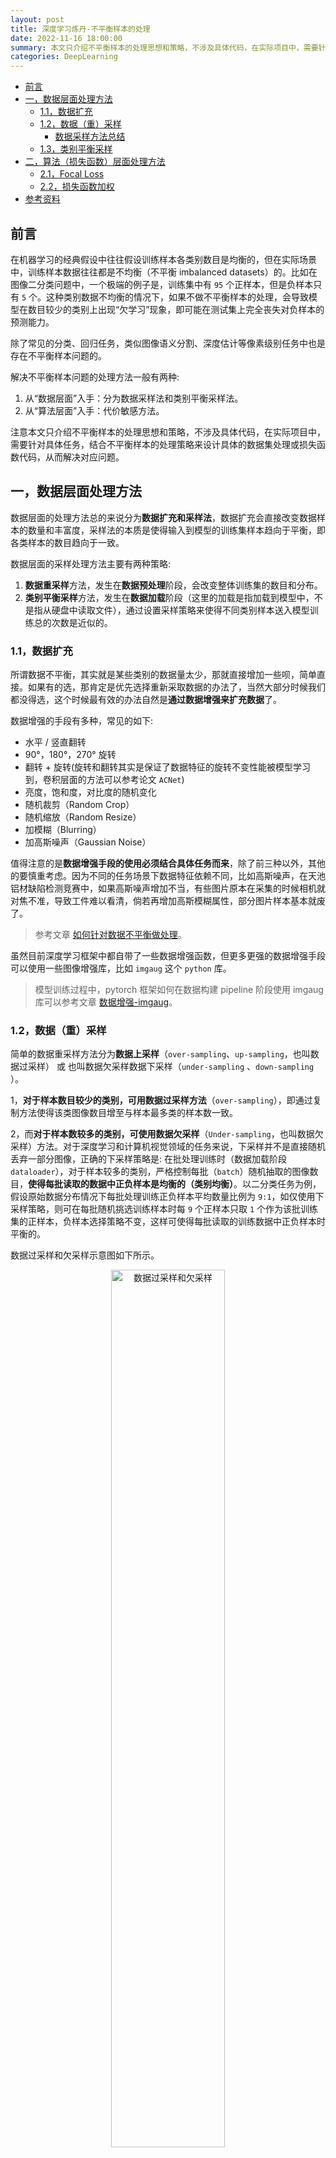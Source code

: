 ```yaml
---
layout: post
title: 深度学习炼丹-不平衡样本的处理
date: 2022-11-16 18:00:00
summary: 本文只介绍不平衡样本的处理思想和策略，不涉及具体代码，在实际项目中，需要针对具体任务，结合不平衡样本的处理策略来设计具体的数据集处理或损失函数代码，从而解决对应问题。
categories: DeepLearning
---
```


- [前言](#前言)
- [一，数据层面处理方法](#一数据层面处理方法)
  - [1.1，数据扩充](#11数据扩充)
  - [1.2，数据（重）采样](#12数据重采样)
    - [数据采样方法总结](#数据采样方法总结)
  - [1.3，类别平衡采样](#13类别平衡采样)
- [二，算法（损失函数）层面处理方法](#二算法损失函数层面处理方法)
  - [2.1，Focal Loss](#21focal-loss)
  - [2.2，损失函数加权](#22损失函数加权)
- [参考资料](#参考资料)

## 前言

在机器学习的经典假设中往往假设训练样本各类别数目是均衡的，但在实际场景中，训练样本数据往往都是不均衡（不平衡 imbalanced datasets）的。比如在图像二分类问题中，一个极端的例子是，训练集中有 `95` 个正样本，但是负样本只有 `5` 个。这种类别数据不均衡的情况下，如果不做不平衡样本的处理，会导致模型在数目较少的类别上出现“欠学习”现象，即可能在测试集上完全丧失对负样本的预测能力。

除了常见的分类、回归任务，类似图像语义分割、深度估计等像素级别任务中也是存在不平衡样本问题的。

解决不平衡样本问题的处理方法一般有两种:

1. 从“数据层面”入手：分为数据采样法和类别平衡采样法。
2. 从“算法层面”入手：代价敏感方法。

注意本文只介绍不平衡样本的处理思想和策略，不涉及具体代码，在实际项目中，需要针对具体任务，结合不平衡样本的处理策略来设计具体的数据集处理或损失函数代码，从而解决对应问题。

## 一，数据层面处理方法

数据层面的处理方法总的来说分为**数据扩充和采样法**，数据扩充会直接改变数据样本的数量和丰富度，采样法的本质是使得输入到模型的训练集样本趋向于平衡，即各类样本的数目趋向于一致。

数据层面的采样处理方法主要有两种策略:
1. **数据重采样**方法，发生在**数据预处理**阶段，会改变整体训练集的数目和分布。
2. **类别平衡采样**方法，发生在**数据加载**阶段（这里的加载是指加载到模型中，不是指从硬盘中读取文件），通过设置采样策略来使得不同类别样本送入模型训练总的次数是近似的。

### 1.1，数据扩充

所谓数据不平衡，其实就是某些类别的数据量太少，那就直接增加一些呗，简单直接。如果有的选，那肯定是优先选择重新采取数据的办法了，当然大部分时候我们都没得选，这个时候最有效的办法自然是**通过数据增强来扩充数据**了。

数据增强的手段有多种，常见的如下:

- 水平 / 竖直翻转
- 90°，180°，270° 旋转
- 翻转 + 旋转(旋转和翻转其实是保证了数据特征的旋转不变性能被模型学习到，卷积层面的方法可以参考论文 `ACNet`)
- 亮度，饱和度，对比度的随机变化
- 随机裁剪（Random Crop）
- 随机缩放（Random Resize）
- 加模糊（Blurring）
- 加高斯噪声（Gaussian Noise）

值得注意的是**数据增强手段的使用必须结合具体任务而来**，除了前三种以外，其他的要慎重考虑。因为不同的任务场景下数据特征依赖不同，比如高斯噪声，在天池铝材缺陷检测竞赛中，如果高斯噪声增加不当，有些图片原本在采集的时候相机就对焦不准，导致工件难以看清，倘若再增加高斯模糊属性，部分图片样本基本就废了。
> 参考文章 [如何针对数据不平衡做处理](http://spytensor.com/index.php/archives/45/)。

虽然目前深度学习框架中都自带了一些数据增强函数，但更多更强的数据增强手段可以使用一些图像增强库，比如 `imgaug` 这个 `python` 库。
> 模型训练过程中，pytorch 框架如何在数据构建 pipeline 阶段使用 imgaug 库可以参考文章 [数据增强-imgaug](https://datawhalechina.github.io/thorough-pytorch/%E7%AC%AC%E5%85%AD%E7%AB%A0/6.5%20%E6%95%B0%E6%8D%AE%E5%A2%9E%E5%BC%BA-imgaug.html)。

### 1.2，数据（重）采样

简单的数据重采样方法分为**数据上采样**（`over-sampling`、`up-sampling`，也叫数据过采样） 或 也叫数据欠采样数据下采样（`under-sampling` 、`down-sampling` ）。

1，**对于样本数目较少的类别，可用数据过采样方法**（`over-sampling`），即通过复制方法使得该类图像数目增至与样本最多类的样本数一致。

2，而**对于样本数较多的类别，可使用数据欠采样**（`Under-sampling`，也叫数据欠采样）方法。对于深度学习和计算机视觉领域的任务来说，下采样并不是直接随机丢弃一部分图像，正确的下采样策略是: 在批处理训练时（数据加载阶段 `dataloader`），对于样本较多的类别，严格控制每批（`batch`）随机抽取的图像数目，**使得每批读取的数据中正负样本是均衡的（类别均衡）**。以二分类任务为例，假设原始数据分布情况下每批处理训练正负样本平均数量比例为 `9:1`，如仅使用下采样策略，则可在每批随机挑选训练样本时每 `9` 个正样本只取 `1` 个作为该批训练集的正样本，负样本选择策略不变，这样可使得每批读取的训练数据中正负样本时平衡的。

数据过采样和欠采样示意图如下所示。

<div align="center">
<img src="../images/imbalance/under_over.png" width="60%" alt="数据过采样和欠采样">
</div>

#### 数据采样方法总结

数据过采样和欠采样本质的简单理解就是“增加图片”和“删图片”:
- 过采样：重复正比例数据，实际上没有为模型引入更多形式数据，过分强调正比例数据，会放大正比例噪音对模型的影响。
- 欠采样：丢弃大类别的部分数据，和过采样一样会存在过拟合的问题。

**同时两种数据重采样方法都是会改变数据原始分布的，比如数据过采样增加较小类别的样本数，数据欠采样减少较大类别的样本数，有可能产生模型过拟合等问题**。
> 这里的较小类别的意思是样本数目较少的类别，较大类别即样本数目较多的类别。

以上内容都是对解决类别不平衡问题中数据采样方法的**策略描述**，但想要在实际任务中解决问题，还要求我们加深对任务（`task`）的分析、对数据的理解分析，以及要求我们有更多的数据处理、数据采样的代码经验，即良好的策略 + 熟练的工具。
> 需要注意的是，因为仅仅使用数据上采样策略有可能会引起模型过拟合问题，所以在实际任务中，更为保险的数据采样策略哇往往是将上采样和下采样结合起来使用。

### 1.3，类别平衡采样

前面的数据重采样策略是着重于类别样本数量，而另一类采样策略则是直接**着重于类别本身，不改变数据总体样本数，即类别平衡采样方法**。其简单策略是把样本按类别分组，每个类别生成一个样本列表，训练过程中随机选择 1 个或几个类别，然后从每个类别所对应的样本列表中随机选择样本，这样可保证每个类别参与训练的机会比较均衡。

上述类别平衡方法过于简单，实际应用中有很多限制，比如在类别数很多的多分类任务中（如 `ImageNet` 数据集）。**由此，在类别平衡采样的基础上，国内海康威视研究院提出了一种“类别重组采样”的平衡方法**。
> **类别重组法**是在《解析卷积神经网络》这本书中看到的，可惜没在网上找到原论文和代码，但这个方法感觉还是很有用的，且也比较好复现。

如下图所示，**类别重组**方法步骤如下:

<div align="center">
<img src="../images/imbalance/class_balance1.png" width="60%" alt="类别重组法步骤示意图">
</div>

1. 对原始样本的每个类别的样本分别排序好，计算每个类别的样本数目，并记录样本数最多的那个类别的样本数量 `max_num`。
2. 基于最大样本数 `max_num` 产生一个随机数列表，然后用此列表中的随机数对各自类别的样本数求余，得到对应索引值列表 `index_list`。
3. 根据该索引值列表 `index_list`，从该类的图像数据中提取图像，生成该类的图像随机列表。
4. 最后吧所有类别的随机列表连接在一起后一起随机打乱次序，即可得到最终的图像列表，可以发现最终的这个图像随机列表中每个类别的样本数目是一致的（样本数较少的类别，图像会存在多次采样）。然后每轮(`epoch`)都对此列表进行遍历数据用于模型训练，如此重复。

以上方法整体还是比较复现的，结合具体任务来设计代码就行，这里给出一个简单的生成一段范围为 `[1, 10]` 的随机整数列示例代码。

```python
import random
# 生成一段范围为[0, 9]的随机整数列表
# sample(L, n) 函数: 从序列L中随机抽取n个元素，并将n个元素以list形式返回。
# 也可用 random.shuffle(L) 函数原地打乱列表
random_list = random.sample(range(0, 10), 10)
print(random_list)
```

<div align="center">
<img src="../images/imbalance/get_random_integer_list.png" width="60%" alt="如何得到一个随机整数列表">
</div>

类别重组法对有点很明显，在设计好重组代码函数后，只需要原始图像列表即可，所有操作都在内存中在线完成，易于实现且更通用。其实仔细深究可以发现，海康提出的这个类别重组法和前面的数据采样方法是很类似的，其**本质都是通过采样（sampler）策略让类别不均衡的各类数据在每轮训练中出现的次数是一致的**。

## 二，算法（损失函数）层面处理方法

类别不平衡问题的本质是导致样本数目较少的类别出现“欠学习”这一机器学习现象，直观表现是较小样本的损失函数权重占比也较少。一个很自然的解决办法是增加**小样本错分的惩罚代价**，并将此代价直接体现在目标函数（损失函数）里，这就是“代价敏感”的方法。“代价敏感”方法的本质可以理解为调整模型在小类别上的注意力。

### 2.1，Focal Loss

Focal Loss 是在二分类问题的交叉熵（CE）损失函数的基础上引入的，主要是为了解决 `one-stage` 目标检测中正负样本比例严重失衡的问题，该损失函数**降低了大量简单负样本在训练中所占的权重**，也可理解为一种困难样本挖掘，经实践证明 `Focal Loss` 在 `one-stage` 目标检测中还是很有效的，但是在多分类中不一定有效。

`Focal Loss` 作者通过在交叉熵损失函数上加上一个调整因子（`modulating factor`）$(1-p_t)^\gamma$，把高置信度 $p$（易分样本）样本的损失降低一些。`Focal Loss` 定义如下：

$$
FL(p_t) = -(1-p_t)^\gamma log(p_t) = \left\{\begin{matrix}
-(1-p)^\gamma log(p), & if \quad y=1 \\ 
-p^\gamma log(1-p), &  if\quad y=0
\end{matrix}\right.
$$

`Focal Loss` 有两个性质：

+ 当样本被错误分类且 $p_t$ 值较小时，调制因子接近于 `1`，`loss` 几乎不受影响；当 $p_t$ 接近于 `1`，调质因子（`factor`）也接近于 `0`，**容易分类样本的损失被减少了权重**，整体而言，相当于增加了分类不准确样本在损失函数中的权重。
+ $\gamma$ 参数平滑地调整容易样本的权重下降率，当 $\gamma = 0$ 时，`Focal Loss` 等同于 `CE Loss`。 $\gamma$ 在增加，调制因子的作用也就增加，实验证明  $\gamma = 2$ 时，模型效果最好。

直观地说，**调制因子减少了简单样本的损失贡献，并扩大了样本获得低损失的范围**。例如，当$\gamma = 2$ 时，与 $CE$ 相比，分类为 $p_t = 0.9$ 的样本的损耗将降低 `100` 倍，而当 $p_t = 0.968$ 时，其损耗将降低 `1000` 倍。这反过来又增加了错误分类样本的重要性（对于 $pt≤0.5$ 和 $\gamma = 2$，其损失最多减少 `4` 倍）。在训练过程关注对象的排序为正难 > 负难 > 正易 > 负易。

||难|易|
|--|--|--|
|正|1. 正难|3. 正易，$\gamma$ 衰减|
|负|2. 负难，$\alpha$ 衰减|4. 负易，$\alpha、\gamma$衰减|

在实践中，我们通常采用带 $\alpha$ 的 `Focal Loss`：

$$
FL(p_t) = -\alpha (1-p_t)^\gamma log(p_t)
$$

作者在实验中采用这种形式，发现它比非 $\alpha$ 平衡形式（non-$\alpha$-balanced）的精确度稍有提高。实验表明 $\gamma$ 取 2，$\alpha$ 取 0.25 的时候效果最佳。
> 更多理解参考 [focal loss 论文](https://arxiv.org/pdf/1708.02002.pdf)。

### 2.2，损失函数加权

除了 `Focal Loss` 这种高明的损失函数策略外，针对图像分类问题，还有一种简单直接的损失函数加权方法，即**在计算损失函数过程中，对每个类别的损失做加权处理**，具体的 `PyTorch` 实现方式如下:

```python
weights = torch.FloatTensor([1, 1, 8, 8, 4]) # 类别权重分别是 1:1:8:8:4
# pos_weight_weight(tensor): 1-D tensor，n 个元素，分别代表 n 类的权重，
# 为每个批次元素的损失指定的手动重新缩放权重，
# 如果你的训练样本很不均衡的话，是非常有用的。默认值为 None。
criterion = nn.BCEWithLogitsLoss(pos_weight=weights).cuda()
```

## 参考资料

- 《解析卷积神经网络》
- [如何针对数据不平衡做处理](http://spytensor.com/index.php/archives/45/)
- [10 Techniques to deal with Imbalanced Classes in Machine Learning](https://www.analyticsvidhya.com/blog/2020/07/10-techniques-to-deal-with-class-imbalance-in-machine-learning/)
